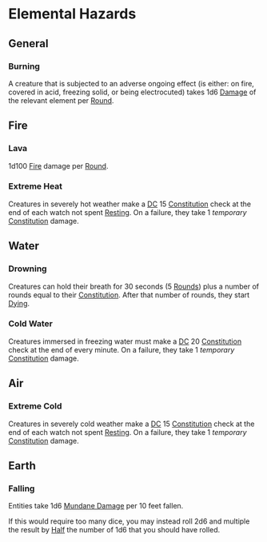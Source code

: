 # Elemental Hazards

## General

### Burning

A creature that is subjected to an adverse ongoing effect (is either: on fire, covered in acid, freezing solid, or being electrocuted) takes 1d6 [Damage](../Combat/Damage%20Types/!Damage%20Types.md) of the relevant element per [Round](../Core%20Procedures/Round.md).

## Fire

### Lava

1d100 [Fire](../Combat/Damage%20Types/Fire.md) damage per [Round](../Core%20Procedures/Round.md).

### Extreme Heat

Creatures in severely hot weather make a [DC](../Core%20Procedures/DC.md) 15 [Constitution](../../Player%20Characters/The%20Ability%20Scores/Constitution.md) check at the end of each watch not spent [Resting](../Core%20Procedures/Resting.md). On a failure, they take 1 *temporary* [Constitution](../../Player%20Characters/The%20Ability%20Scores/Constitution.md) damage.

## Water

### Drowning

Creatures can hold their breath for 30 seconds (5 [Rounds](../Core%20Procedures/Round.md)) plus a number of rounds equal to their [Constitution](../../Player%20Characters/The%20Ability%20Scores/Constitution.md). After that number of rounds, they start [Dying](../Conditions/Dying.md).

### Cold Water

Creatures immersed in freezing water must make a [DC](../Core%20Procedures/DC.md) 20 [Constitution](../../Player%20Characters/The%20Ability%20Scores/Constitution.md) check at the end of every minute. On a failure, they take 1 *temporary* [Constitution](../../Player%20Characters/The%20Ability%20Scores/Constitution.md) damage.

## Air

### Extreme Cold

Creatures in severely cold weather make a [DC](../Core%20Procedures/DC.md) 15 [Constitution](../../Player%20Characters/The%20Ability%20Scores/Constitution.md) check at the end of each watch not spent [Resting](../Core%20Procedures/Resting.md). On a failure, they take 1 *temporary* [Constitution](../../Player%20Characters/The%20Ability%20Scores/Constitution.md) damage.

## Earth

### Falling

Entities take 1d6 [Mundane Damage](../Combat/Damage%20Types/Mundane%20Damage.md) per 10 feet fallen.

If this would require too many dice, you may instead roll 2d6 and multiple the result by [Half](../Core%20Procedures/Half.md) the number of 1d6 that you should have rolled.
